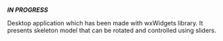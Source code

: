 ***IN PROGRESS***

Desktop application which has been made with wxWidgets library. It presents skeleton model that can be rotated and controlled using sliders.
